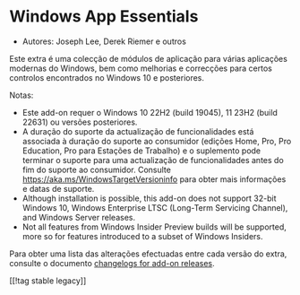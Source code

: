 # Windows App Essentials #

* Autores: Joseph Lee, Derek Riemer e outros

Este extra é uma colecção de módulos de aplicação para várias aplicações
modernas do Windows, bem como melhorias e correcções para certos controlos
encontrados no Windows 10 e posteriores.

Notas:

* Este add-on requer o Windows 10 22H2 (build 19045), 11 23H2 (build 22631)
  ou versões posteriores.
* A duração do suporte da actualização de funcionalidades está associada à
  duração do suporte ao consumidor (edições Home, Pro, Pro Education, Pro
  para Estações de Trabalho) e o suplemento pode terminar o suporte para uma
  actualização de funcionalidades antes do fim do suporte ao
  consumidor. Consulte <https://aka.ms/WindowsTargetVersioninfo> para obter
  mais informações e datas de suporte.
* Although installation is possible, this add-on does not support 32-bit
  Windows 10, Windows Enterprise LTSC (Long-Term Servicing Channel), and
  Windows Server releases.
* Not all features from Windows Insider Preview builds will be supported,
  more so for features introduced to a subset of Windows Insiders.

Para obter uma lista das alterações efectuadas entre cada versão do extra,
consulte o documento [changelogs for add-on releases][1].

[[!tag stable legacy]]

[1]: https://github.com/josephsl/wintenapps/blob/main/changes.md
